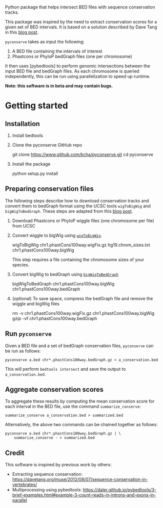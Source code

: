 Python package that helps intersect BED files with sequence conservation tracks.

This package was inspired by the need to extract conservation scores for a given
set of BED intervals. It is based on a solution described by Dave Tang in this
[blog post](https://davetang.org/muse/2012/08/07/sequence-conservation-in-vertebrates/).

`pyconserve` takes as input the following:

  1. A BED file containing the intervals of interest
  2. Phastcons or PhyloP bedGraph files (one per chromosome)

It then uses [pybedtools] to perform genomic intersections between the input BED
file and bedGraph files. As each chromosome is queried independently, this can
be run using parallelization to speed up runtime.

**Note: this software is in beta and may contain bugs.**

# Getting started

## Installation

  1. Install bedtools
  2. Clone the pyconserve GitHub repo

        git clone https://www.github.com/kcha/pyconserve.git
        cd pyconserve

  3. Install the package

        python setup.py install
 

## Preparing conservation files

The following steps describe how to download conservation tracks and convert
them to bedGraph format using the UCSC tools `wigToBigWig` and
`bigWigToBedGraph`. These steps are adapted from this [blog post](https://davetang.org/muse/2012/08/07/sequence-conservation-in-vertebrates/).

  1. Download Phastcons or PhyloP wiggle files (one chromosome per file) from UCSC 
  1. Convert wiggle to bigWig using [`wigToBigWig`](https://anaconda.org/bioconda/ucsc-wigtobigwig). 

        wigToBigWig chr1.phastCons100way.wigFix.gz hg19.chrom_sizes.txt \
            chr1.phastCons100way.bigWig
            
     This step requires a file containing the chromosome sizes of your species.

  1. Convert bigWig to bedGraph using [`bigWigToBedGraph`](https://anaconda.org/bioconda/ucsc-bigwigtobedgraph)

        bigWigToBedGraph chr1.phastCons100way.bigWig chr1.phastCons100way.bedGraph

  1. (optional) To save space, compress the bedGraph file and remove the wiggle
     and bigWig files

        rm -v chr1.phastCons100way.wigFix.gz chr1.phastCons100way.bigWig
        gzip -vf chr1.phastCons100way.bedGraph

## Run `pyconserve`

Given a BED file and a set of bedGraph conservation files, `pyconserve` can be
run as follows:

    pyconserve a.bed chr*.phastCons100way.bedGraph.gz > a_conservation.bed

This will perform `bedtools intersect` and save the output to
`a_conservation.bed`.

## Aggregate conservation scores

To aggregate these results by computing the mean conservation score for each
interval in the BED file, use the command `summarize_conserve`:

    summarize_conserve a_conservation.bed > summarized.bed

Alternatively, the above two commands can be chained together as follows:

    pyconserve a.bed chr*.phastCons100way.bedGraph.gz | \
        summarize_conserve - > summarized.bed

## Credit

This software is inspired by previous work by others:

  - Extracting sequence conservation: https://davetang.org/muse/2012/08/07/sequence-conservation-in-vertebrates/
  - Multiprocessing using pybedtools: https://daler.github.io/pybedtools/3-brief-examples.html#example-3-count-reads-in-introns-and-exons-in-parallel


